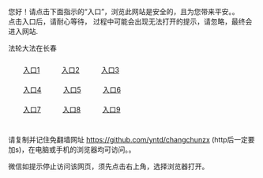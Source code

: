 您好！请点击下面指示的“入口”，浏览此网站是安全的，且为您带来平安。。 <br/>
点击入口后，请耐心等待， 过程中可能会出现无法打开的提示，请忽略，最终会进入网站. </br>

法轮大法在长春<br/>
<div style="padding:10px"><a style="margin:20px" target="_blank" href="https://d1xwuq8l45km0c.cloudfront.net/2Qpsp?wiifbe" id="ccLink1" rel="nofollow">入口1</a> <a target="_blank" style="margin:20px" href="https://d1i8jery76oh3k.cloudfront.net/2Qpsp?jmtgxlwa" id="ccLink2" rel="nofollow">入口2</a> <a style="margin:20px" target="_blank" href="https://dapkhu5j1c2sn.cloudfront.net/2Qpsp?rhdpojen" id="ccLink3" rel="nofollow">入口3</a></div>

<div style="padding:10px" ><a style="margin:20px" target="_blank" href="https://d1xwuq8l45km0c.cloudfront.net/2Qpsp?wiifbe" id="ccLink4" rel="nofollow">入口4</a> <a style="margin:20px" href="https://d1i8jery76oh3k.cloudfront.net/2Qpsp?jmtgxlwa" target="_blank" id="ccLink5" rel="nofollow">入口5</a> <a style="margin:20px" href="https://dapkhu5j1c2sn.cloudfront.net/2Qpsp?rhdpojen" target="_blank" id="ccLink6" rel="nofollow">入口6</a></div>

<div style="padding:10px"><a style="margin:20px" target="_blank" href="https://d1xwuq8l45km0c.cloudfront.net/2Qpsp?wiifbe" id="ccLink7" rel="nofollow">入口7</a> <a style="margin:20px" href="https://d1i8jery76oh3k.cloudfront.net/2Qpsp?jmtgxlwa" target="_blank" id="ccLink8" rel="nofollow">入口8</a> <a style="margin:20px" target="_blank" href="https://dapkhu5j1c2sn.cloudfront.net/2Qpsp?rhdpojen" id="ccLink9" rel="nofollow">入口9</a></div>

<br/>



请复制并记住免翻墙网址 https://github.com/yntd/changchunzx (http后一定要加s)，在电脑或手机的浏览器均可访问。。<br/>

微信如提示停止访问该网页，须先点击右上角，选择浏览器打开。
